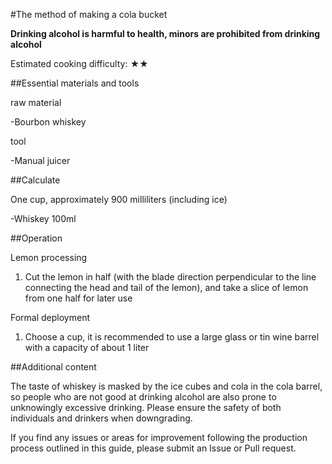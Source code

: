 #The method of making a cola bucket

**Drinking alcohol is harmful to health, minors are prohibited from drinking alcohol**

Estimated cooking difficulty: ★★

##Essential materials and tools

raw material

-Bourbon whiskey

tool

-Manual juicer

##Calculate

One cup, approximately 900 milliliters (including ice)

-Whiskey 100ml

##Operation

Lemon processing

1. Cut the lemon in half (with the blade direction perpendicular to the line connecting the head and tail of the lemon), and take a slice of lemon from one half for later use

Formal deployment

1. Choose a cup, it is recommended to use a large glass or tin wine barrel with a capacity of about 1 liter

##Additional content

The taste of whiskey is masked by the ice cubes and cola in the cola barrel, so people who are not good at drinking alcohol are also prone to unknowingly excessive drinking. Please ensure the safety of both individuals and drinkers when downgrading.

If you find any issues or areas for improvement following the production process outlined in this guide, please submit an Issue or Pull request.